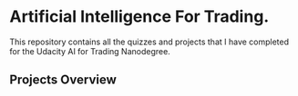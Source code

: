 # Artificial Intelligence For Trading. 

This repository contains all the quizzes and projects that I have completed for the Udacity AI for Trading Nanodegree. 

## Projects Overview


